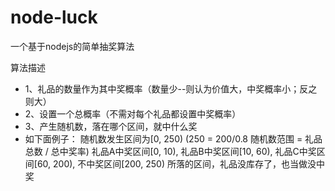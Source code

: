 # node-luck
一个基于nodejs的简单抽奖算法

算法描述
 * 1、礼品的数量作为其中奖概率（数量少--则认为价值大，中奖概率小；反之则大）
 * 2、设置一个总概率（不需对每个礼品都设置中奖概率）
 * 3、产生随机数，落在哪个区间，就中什么奖
 * 如下面例子： 
     随机数发生区间为[0, 250)   (250 = 200/0.8  随机数范围 = 礼品总数 / 总中奖率)
     礼品A中奖区间[0, 10), 礼品B中奖区间[10, 60), 礼品C中奖区间[60, 200), 不中奖区间[200, 250)
     所落的区间，礼品没库存了，也当做没中奖
